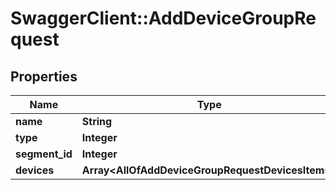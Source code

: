 # SwaggerClient::AddDeviceGroupRequest

## Properties
Name | Type | Description | Notes
------------ | ------------- | ------------- | -------------
**name** | **String** |  | [optional] 
**type** | **Integer** |  | [optional] 
**segment_id** | **Integer** |  | [optional] 
**devices** | **Array&lt;AllOfAddDeviceGroupRequestDevicesItems&gt;** |  | [optional] 

